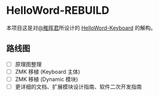 HelloWord-REBUILD
==========

本项目这是对[@稚晖君](https://github.com/peng-zhihui)所设计的 [HelloWord-Keyboard](https://github.com/peng-zhihui/HelloWord-Keyboard) 的解构。

## 路线图

- [ ] 原理图整理
- [ ] ZMK 移植 (Keyboard 主体)
- [ ] ZMK 移植 (Dynamic 模块)
- [ ] 更详细的文档、扩展模块设计指南、软件二次开发指南
